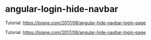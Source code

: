 # angular-login-hide-navbar

Tutorial: https://loiane.com/2017/08/angular-hide-navbar-login-page

Tutorial: https://loiane.com/2017/08/angular-hide-navbar-login-page